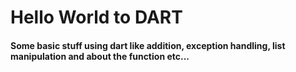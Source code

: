 <h1>Hello World to DART</h1>
<h4> Some basic stuff using dart like addition, exception handling, list manipulation and about the function etc...
